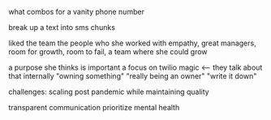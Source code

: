 what combos for a vanity phone number

break up a text into sms chunks

liked the team the people who she worked with 
empathy, great managers, room for growth, room to fail, a team where she could grow

a purpose she thinks is important
a focus on twilio magic <-- they talk about that internally "owning something"
"really being an owner" 
"write it down"

challenges: scaling post pandemic while maintaining quality

transparent communication
prioritize mental health

